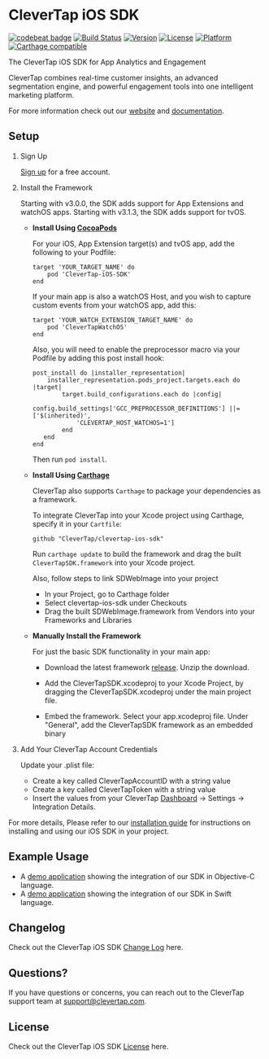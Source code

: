 

# CleverTap iOS SDK  
[![codebeat badge](https://codebeat.co/badges/09f99423-6a7b-4ea9-b8ce-03e2fb96aae7)](https://codebeat.co/projects/github-com-ygit-clevertap-ios-sdk-master)
[![Build Status](https://app.bitrise.io/app/cd2033e2f9c99a71/status.svg?token=W_KYK64LU6ogo2enbkWUOA)](https://app.bitrise.io/app/cd2033e2f9c99a71)
[![Version](https://img.shields.io/cocoapods/v/CleverTap-iOS-SDK.svg?style=flat)](http://cocoapods.org/pods/CleverTap-iOS-SDK)
[![License](https://img.shields.io/cocoapods/l/CleverTap-iOS-SDK.svg?style=flat)](http://cocoapods.org/pods/CleverTap-iOS-SDK)
[![Platform](https://img.shields.io/cocoapods/p/CleverTap-iOS-SDK.svg?style=flat)](http://cocoapods.org/pods/CleverTap-iOS-SDK)
[![Carthage compatible](https://img.shields.io/badge/Carthage-compatible-4BC51D.svg?style=flat)](https://github.com/Carthage/Carthage)

The CleverTap iOS SDK for App Analytics and Engagement

CleverTap combines real-time customer insights, an advanced segmentation engine, and powerful engagement tools into one intelligent marketing platform.

For more information check out our [website](https://clevertap.com "CleverTap") and [documentation](http://support.clevertap.com "CleverTap Technical Documentation").

## Setup #

1. Sign Up

    [Sign up](https://clevertap.com/sign-up) for a free account.  

2.  Install the Framework 

    Starting with v3.0.0, the SDK adds support for App Extensions and watchOS apps.  Starting with v3.1.3, the SDK adds support for tvOS.

    - **Install Using [CocoaPods](http://cocoapods.org)**

        For your iOS, App Extension target(s) and tvOS app, add the following to your Podfile:

        ```
        target 'YOUR_TARGET_NAME' do  
            pod 'CleverTap-iOS-SDK'  
        end     
        ```

        If your main app is also a watchOS Host, and you wish to capture custom events from your watchOS app, add this:

        ```
        target 'YOUR_WATCH_EXTENSION_TARGET_NAME' do  
            pod 'CleverTapWatchOS'  
        end
        ```

        Also, you will need to enable the preprocessor macro via your Podfile by adding this post install hook:

        ```
        post_install do |installer_representation|
            installer_representation.pods_project.targets.each do |target|
                target.build_configurations.each do |config|
                    config.build_settings['GCC_PREPROCESSOR_DEFINITIONS'] ||= ['$(inherited)', 
                    'CLEVERTAP_HOST_WATCHOS=1']
                end
           end
        end
        ```

      Then run `pod install`.
    

    - **Install Using [Carthage](https://github.com/Carthage/Carthage)** 

        CleverTap also supports `Carthage` to package your dependencies as a framework.

        To integrate CleverTap into your Xcode project using Carthage, specify it in your `Cartfile`:

        ```
        github "CleverTap/clevertap-ios-sdk"
        ```

        Run `carthage update` to build the framework and drag the built `CleverTapSDK.framework` into your Xcode project.

        Also, follow steps to link SDWebImage into your project

        * In your Project, go to Carthage folder
        * Select clevertap-ios-sdk under Checkouts
        * Drag the built SDWebImage.framework from Vendors into your Frameworks and Libraries


    - **Manually Install the Framework** 

      For just the basic SDK functionality in your main app:

        - Download the latest framework [release](https://github.com/CleverTap/clevertap-ios-sdk/releases). Unzip the download.

        - Add the CleverTapSDK.xcodeproj to your Xcode Project, by dragging the CleverTapSDK.xcodeproj under the main project file.

        - Embed the framework. Select your app.xcodeproj file. Under "General", add the CleverTapSDK framework as an embedded binary

3. Add Your CleverTap Account Credentials 

    Update your .plist file:

    * Create a key called CleverTapAccountID with a string value
    * Create a key called CleverTapToken with a string value
    * Insert the values from your CleverTap [Dashboard](https://dashboard.clevertap.com) -> Settings -> Integration Details.

For more details, Please refer to our [installation guide](https://developer.clevertap.com/docs/ios-quickstart-guide) for instructions on installing and using our iOS SDK in your project.

## Example Usage #

* A [demo application](https://github.com/CleverTap/clevertap-ios-sdk/tree/master/ObjCStarter) showing the integration of our SDK in Objective-C language.
* A [demo application](https://github.com/CleverTap/clevertap-ios-sdk/tree/master/SwiftStarter) showing the integration of our SDK in Swift language.

## Changelog #

Check out the CleverTap iOS SDK [Change Log](https://github.com/CleverTap/clevertap-ios-sdk/blob/master/CHANGELOG.md) here.

## Questions? #

 If you have questions or concerns, you can reach out to the CleverTap support team at [support@clevertap.com](mailto:support@clevertap.com).
 
 ## License #

Check out the CleverTap iOS SDK [License](https://github.com/CleverTap/clevertap-ios-sdk/blob/master/LICENSE) here.

